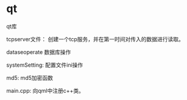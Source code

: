 # qt
qt库

tcpserver文件：
创建一个tcp服务，并在第一时间对传入的数据进行读取。

dataseoperate
数据库操作

systemSetting:
配置文件ini操作

md5:
md5加密函数

main.cpp:
向qml中注册c++类。